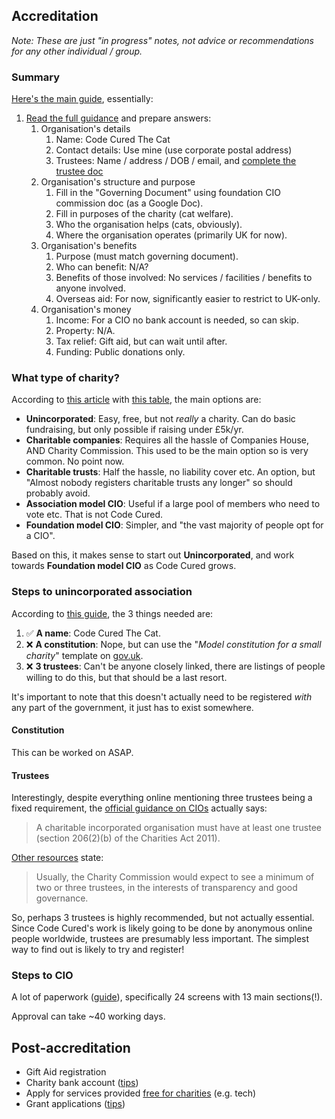 ## Accreditation

*Note: These are just "in progress" notes, not advice or recommendations for any other individual / group.*

### Summary

[Here's the main guide](https://www.gov.uk/set-up-a-charity), essentially: 

1. [Read the full guidance](https://assets.publishing.service.gov.uk/government/uploads/system/uploads/attachment_data/file/557944/Apply_to_register_a_charity_questions.pdf) and prepare answers:
    1. Organisation's details
        1. Name: Code Cured The Cat
        2. Contact details: Use mine (use corporate postal address)
        3. Trustees: Name / address / DOB / email, and [complete the trustee doc](https://www.gov.uk/government/publications/confirmation-of-charity-trustee-eligibility)
    2. Organisation's structure and purpose
        1. Fill in the "Governing Document" using foundation CIO commission doc (as a Google Doc).
        2. Fill in purposes of the charity (cat welfare).
        3. Who the organisation helps (cats, obviously).
        4. Where the organisation operates (primarily UK for now).
    3. Organisation's benefits
        1. Purpose (must match governing document).
        2. Who can benefit: N/A?
        3. Benefits of those involved: No services / facilities / benefits to anyone involved.
        4. Overseas aid: For now, significantly easier to restrict to UK-only.
    4. Organisation's money
        1. Income: For a CIO no bank account is needed, so can skip.
        2. Property: N/A.
        3. Tax relief: Gift aid, but can wait until after.
        4. Funding: Public donations only.

### What type of charity?

According to [this article](https://www.charityexcellence.co.uk/Home/BlogDetail?Link=How_to-register_a_charity) with [this table](https://www.slideshare.net/IanMclintock/charity-registration-infographic-online-guides), the main options are:

* **Unincorporated**: Easy, free, but not *really* a charity. Can do basic fundraising, but only possible if raising under £5k/yr.
* **Charitable companies**: Requires all the hassle of Companies House, AND Charity Commission. This used to be the main option so is very common. No point now.
* **Charitable trusts**: Half the hassle, no liability cover etc. An option, but "Almost nobody registers charitable trusts any longer" so should probably avoid.
* **Association model CIO**: Useful if a large pool of members who need to vote etc. That is not Code Cured.
* **Foundation model CIO**: Simpler, and "the vast majority of people opt for a CIO".

Based on this, it makes sense to start out **Unincorporated**, and work towards **Foundation model CIO** as Code Cured grows.

### Steps to unincorporated association

According to [this guide](https://www.charityexcellence.co.uk/Home/BlogDetail?Link=Unincorporated_Association_Toolkit), the 3 things needed are:

1. ✅ **A name**: Code Cured The Cat.
2. ❌ **A constitution**: Nope, but can use the "*Model constitution for a small charity*" template on [gov.uk](https://www.gov.uk/government/publications/setting-up-a-charity-model-governing-documents).
3. ❌ **3 trustees**: Can't be anyone closely linked, there are listings of people willing to do this, but that should be a last resort.

It's important to note that this doesn't actually need to be registered *with* any part of the government, it just has to exist somewhere.

#### Constitution

This can be worked on ASAP.

#### Trustees 

Interestingly, despite everything online mentioning three trustees being a fixed requirement, the [official guidance on CIOs](https://www.gov.uk/government/publications/charitable-incorporated-organisations/practice-guide-14a-charitable-incorporated-organisations#:~:text=1.3%20Constitution%20and%20trustees) actually says:

> A charitable incorporated organisation must have at least one trustee (section 206(2)(b) of the Charities Act 2011).

[Other resources](https://fcls.co.uk/a-guide-to-forming-a-charitable-incorporated-organisation-cio/) state:

> Usually, the Charity Commission would expect to see a minimum of two or three trustees, in the interests of transparency and good governance.

So, perhaps 3 trustees is highly recommended, but not actually essential. Since Code Cured's work is likely going to be done by anonymous online people worldwide, trustees are presumably less important. The simplest way to find out is likely to try and register!

### Steps to CIO

A lot of paperwork ([guide](https://www.charityexcellence.co.uk/Home/BlogDetail?Link=How_to-register_a_charity)), specifically 24 screens with 13 main sections(!).

Approval can take ~40 working days.

## Post-accreditation

* Gift Aid registration
* Charity bank account ([tips](https://www.linkedin.com/pulse/how-open-free-charity-bank-account-ian-mclintock/))
* Apply for services provided [free for charities](https://www.charityexcellence.co.uk/Home/BlogDetail?Link=Charity_Help_Finder) (e.g. tech)
* Grant applications ([tips](https://www.charityexcellence.co.uk/Home/BlogDetail?Link=Charity_Grant_Funding_Finder)) 